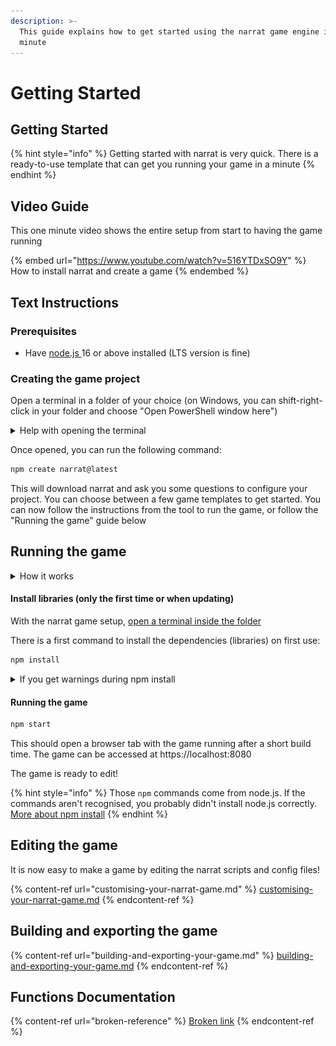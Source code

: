 ```yaml
---
description: >-
  This guide explains how to get started using the narrat game engine in a
  minute
---
```


# Getting Started

## Getting Started

{% hint style="info" %}
Getting started with narrat is very quick. There is a ready-to-use template that can get you running your game in a minute
{% endhint %}

## Video Guide

This one minute video shows the entire setup from start to having the game running

{% embed url="https://www.youtube.com/watch?v=516YTDxSO9Y" %}
How to install narrat and create a game
{% endembed %}

## Text Instructions

### Prerequisites

* Have [node.js ](https://nodejs.org/en/)16 or above installed (LTS version is fine)

### Creating the game project

Open a terminal in a folder of your choice (on Windows, you can shift-right-click in your folder and choose "Open PowerShell window here")

<details>

<summary>Help with opening the terminal</summary>

![](<../.gitbook/assets/image (5).png>)

For more info on how to open a terminal in a folder on Windows and other OS, see [this link](https://www.groovypost.com/howto/open-command-window-terminal-window-specific-folder-windows-mac-linux/)



</details>

Once opened, you can run the following command:

```bash
npm create narrat@latest
```

This will download narrat and ask you some questions to configure your project. You can choose between a few game templates to get started. You can now follow the instructions from the tool to run the game, or follow the "Running the game" guide below

## Running the game

<details>

<summary>How it works</summary>

The narrat template is essentially a template for a mostly empty web project, with narrat as a library.

node.js is the JavaScript engine used to run our project (and build it or export it to an executable game later).

We use [npm ](https://www.w3schools.com/whatis/whatis\_npm.asp)to install libraries into the game. npm is simply a package manager for installing JS libraries with node.js

There is a [package.json](https://github.com/liana-p/narrat-template/blob/main/package.json) file at the root of the template, which is a standard node.js file for defining a project and its dependencies, which get installed via npm. Inside the `dependencies` part of this file, you can find narrat with a version number. This is what tells the project to install a specific version of narrat.

Our template uses npm to download and install narrat (and other dependencies) and get the game ready to go. Then using npm scripts, we can use run commands to build/export the game (which all use node.js under the hood one way or another).

</details>

#### Install libraries (only the first time or when updating)

With the narrat game setup, [open a terminal inside the folder](https://www.groovypost.com/howto/open-command-window-terminal-window-specific-folder-windows-mac-linux/)

There is a first command to install the dependencies (libraries) on first use:

```bash
npm install
```

<details>

<summary>If you get warnings during npm install</summary>

Unless you see actual errors, **warnings can generally be ignored**

#### **Security issues warning**

You will probably see npm complain about "**security issues**". Those are false positives and **can be ignored** caused by a very careless implementation of security by NPM. Those security issues are irrelevant to the use case of narrat. Feel free to read more about why npm security warnings are broken in [this article ](https://overreacted.io/npm-audit-broken-by-design/)by Dan Abramov, creator of React

</details>

#### Running the game

```bash
npm start
```

This should open a browser tab with the game running after a short build time. The game can be accessed at https://localhost:8080

The game is ready to edit!

{% hint style="info" %}
Those `npm` commands come from node.js. If the commands aren't recognised, you probably didn't install node.js correctly. [More about npm install](https://www.stackchief.com/tutorials/npm%20install%20|%20how%20it%20works)
{% endhint %}

## Editing the game

It is now easy to make a game by editing the narrat scripts and config files!

{% content-ref url="customising-your-narrat-game.md" %}
[customising-your-narrat-game.md](customising-your-narrat-game.md)
{% endcontent-ref %}

## Building and exporting the game

{% content-ref url="building-and-exporting-your-game.md" %}
[building-and-exporting-your-game.md](building-and-exporting-your-game.md)
{% endcontent-ref %}

## Functions Documentation

{% content-ref url="broken-reference" %}
[Broken link](broken-reference)
{% endcontent-ref %}

